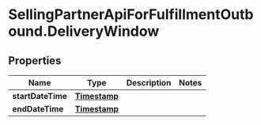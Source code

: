 # SellingPartnerApiForFulfillmentOutbound.DeliveryWindow

## Properties
Name | Type | Description | Notes
------------ | ------------- | ------------- | -------------
**startDateTime** | [**Timestamp**](Timestamp.md) |  | 
**endDateTime** | [**Timestamp**](Timestamp.md) |  | 
